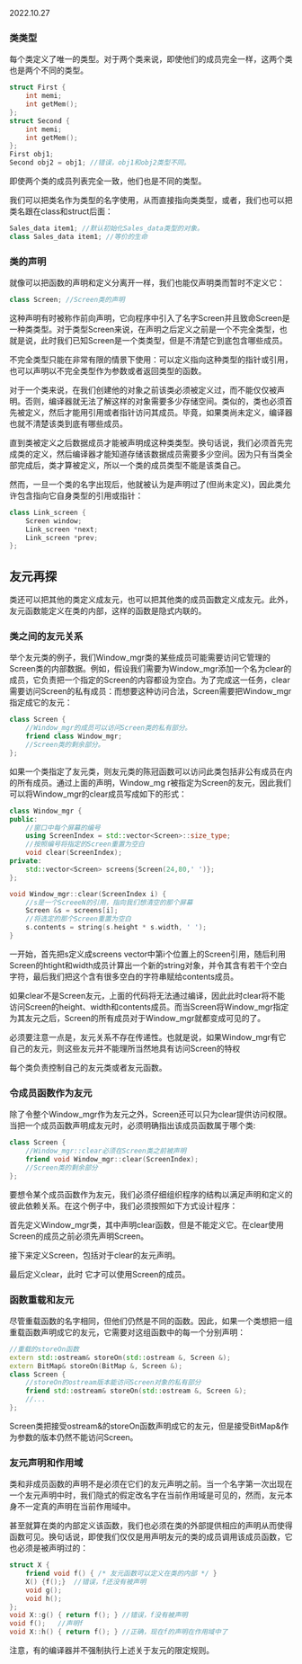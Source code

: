 2022.10.27



### 类类型
每个类定义了唯一的类型。对于两个类来说，即使他们的成员完全一样，这两个类也是两个不同的类型。

```c++
struct First {
    int memi;
    int getMem();
};
struct Second {
    int memi;
    int getMem();
};
First obj1;
Second obj2 = obj1; //错误，obj1和obj2类型不同。
```

即使两个类的成员列表完全一致，他们也是不同的类型。

我们可以把类名作为类型的名字使用，从而直接指向类类型，或者，我们也可以把类名跟在class和struct后面：

```c++
Sales_data item1; //默认初始化Sales_data类型的对象。
class Sales_data item1; //等价的生命
```

### 类的声明
就像可以把函数的声明和定义分离开一样，我们也能仅声明类而暂时不定义它：
``` c++
class Screen; //Screen类的声明
```

这种声明有时被称作前向声明，它向程序中引入了名字Screen并且致命Screen是一种类类型。对于类型Screen来说，在声明之后定义之前是一个不完全类型，也就是说，此时我们已知Screen是一个类类型，但是不清楚它到底包含哪些成员。

不完全类型只能在非常有限的情景下使用：可以定义指向这种类型的指针或引用，也可以声明以不完全类型作为参数或者返回类型的函数。

对于一个类来说，在我们创建他的对象之前该类必须被定义过，而不能仅仅被声明。否则，编译器就无法了解这样的对象需要多少存储空间。类似的，类也必须首先被定义，然后才能用引用或者指针访问其成员。毕竟，如果类尚未定义，编译器也就不清楚该类到底有哪些成员。

直到类被定义之后数据成员才能被声明成这种类类型。换句话说，我们必须首先完成类的定义，然后编译器才能知道存储该数据成员需要多少空间。因为只有当类全部完成后，类才算被定义，所以一个类的成员类型不能是该类自己。

然而，一旦一个类的名字出现后，他就被认为是声明过了(但尚未定义)，因此类允许包含指向它自身类型的引用或指针：

```c++
class Link_screen {
    Screen window;
    Link_screen *next;
    Link_screen *prev;
};
```

## 友元再探
类还可以把其他的类定义成友元，也可以把其他类的成员函数定义成友元。此外，友元函数能定义在类的内部，这样的函数是隐式内联的。

### 类之间的友元关系
举个友元类的例子，我们Window_mgr类的某些成员可能需要访问它管理的Screen类的内部数据。例如，假设我们需要为Window_mgr添加一个名为clear的成员，它负责把一个指定的Screen的内容都设为空白。为了完成这一任务，clear需要访问Screen的私有成员：而想要这种访问合法，Screen需要把Window_mgr指定成它的友元：

```c++
class Screen {
    //Window_mgr的成员可以访问Screen类的私有部分。
    friend class Window_mgr;
    //Screen类的剩余部分。
};
```

如果一个类指定了友元类，则友元类的陈冠函数可以访问此类包括非公有成员在内的所有成员。通过上面的声明，Window_mg r被指定为Screen的友元，因此我们可以将Window_mgr的clear成员写成如下的形式：

```c++
class Window_mgr {
public:
    //窗口中每个屏幕的编号
    using ScreenIndex = std::vector<Screen>::size_type;
    //按照编号将指定的Screen重置为空白
    void clear(ScreenIndex);
private:
    std::vector<Screen> screens{Screen(24,80,' ')};
};

void Window_mgr::clear(ScreenIndex i) {
    //s是一个ScreeeN的引用，指向我们想清空的那个屏幕
    Screen &s = screens[i];
    //将选定的那个Screen重置为空白
    s.contents = string(s.height * s.width, ' ');
}
```

一开始，首先把s定义成screens vector中第i个位置上的Screen引用，随后利用Screen的htight和width成员计算出一个新的string对象，并令其含有若干个空白字符，最后我们把这个含有很多空白的字符串赋给contents成员。

如果clear不是Screen友元，上面的代码将无法通过编译，因此此时clear将不能访问Screen的height、width和contents成员。而当Screen将Window_mgr指定为其友元之后，Screen的所有成员对于Window_mgr就都变成可见的了。

必须要注意一点是，友元关系不存在传递性。也就是说，如果Window_mgr有它自己的友元，则这些友元并不能理所当然地具有访问Screen的特权

每个类负责控制自己的友元类或者友元函数。

### 令成员函数作为友元

除了令整个Window_mgr作为友元之外，Screen还可以只为clear提供访问权限。当把一个成员函数声明成友元时，必须明确指出该成员函数属于哪个类:

```c++
class Screen {
    //Window_mgr::clear必须在Screen类之前被声明
    friend void Window_mgr::clear(ScreenIndex);
    //Screen类的剩余部分
};
```

要想令某个成员函数作为友元，我们必须仔细组织程序的结构以满足声明和定义的彼此依赖关系。在这个例子中，我们必须按照如下方式设计程序：

首先定义Window_mgr类，其中声明clear函数，但是不能定义它。在clear使用Screen的成员之前必须先声明Screen。

接下来定义Screen，包括对于clear的友元声明。

最后定义clear，此时 它才可以使用Screen的成员。

### 函数重载和友元
尽管重载函数的名字相同，但他们仍然是不同的函数。因此，如果一个类想把一组重载函数声明成它的友元，它需要对这组函数中的每一个分别声明：

```c++
//重载的storeOn函数
extern std::ostream& storeOn(std::ostream &, Screen &);
extern BitMap& storeOn(BitMap &, Screen &);
class Screen {
    //storeOn的ostream版本能访问Screen对象的私有部分
    friend std::ostream& storeOn(std::ostream &, Screen &);
    //...
};
```

Screen类把接受ostream&的storeOn函数声明成它的友元，但是接受BitMap&作为参数的版本仍然不能访问Screen。

### 友元声明和作用域
类和非成员函数的声明不是必须在它们的友元声明之前。当一个名字第一次出现在一个友元声明中时，我们隐式的假定改名字在当前作用域是可见的，然而，友元本身不一定真的声明在当前作用域中。

甚至就算在类的内部定义该函数，我们也必须在类的外部提供相应的声明从而使得函数可见。换句话说，即使我们仅仅是用声明友元的类的成员调用该成员函数，它也必须是被声明过的：

```c++
struct X {
    friend void f() { /* 友元函数可以定义在类的内部 */ }
    X() {f();}  //错误，f还没有被声明
    void g();
    void h();
};
void X::g() { return f(); } //错误，f没有被声明
void f();   //声明f
void X::h() { return f(); } //正确，现在f的声明在作用域中了
```

注意，有的编译器并不强制执行上述关于友元的限定规则。